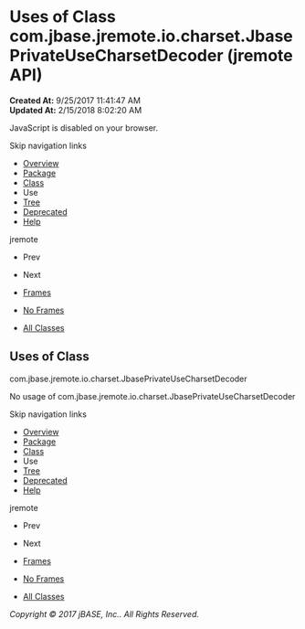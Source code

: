 # Uses of Class com.jbase.jremote.io.charset.JbasePrivateUseCharsetDecoder (jremote   API)

**Created At:** 9/25/2017 11:41:47 AM  
**Updated At:** 2/15/2018 8:02:20 AM  

<!--<br>    try {<br>        if (location.href.indexOf('is-external=true') == -1) {<br>            parent.document.title="Uses of Class com.jbase.jremote.io.charset.JbasePrivateUseCharsetDecoder (jremote   API)";<br>        }<br>    }<br>    catch(err) {<br>    }<br>//-->
JavaScript is disabled on your browser.

Skip navigation links

- [Overview](../../../../../../overview-summary.html)
- [Package](/39251-charset/com_jbase_jremote_io_charset_package-summary)
- [Class](/39251-charset/com_jbase_jremote_io_charset_JbasePrivateUseCharsetDecoder "class in com.jbase.jremote.io.charset")
- Use
- [Tree](/39251-charset/com_jbase_jremote_io_charset_package-tree)
- [Deprecated](../../../../../../deprecated-list.html)
- [Help](../../../../../../help-doc.html)


jremote <br>

- Prev
- Next


- [Frames](../../../../../../index.html?com/jbase/jremote/io/charset/class-use//39252-class-use/com_jbase_jremote_io_charset_class-use_JbasePrivateUseCharsetDecoder)
- [No Frames](/39252-class-use/com_jbase_jremote_io_charset_class-use_JbasePrivateUseCharsetDecoder)


- [All Classes](../../../../../../allclasses-noframe.html)


<!--<br>  allClassesLink = document.getElementById("allclasses\_navbar\_top");<br>  if(window==top) {<br>    allClassesLink.style.display = "block";<br>  }<br>  else {<br>    allClassesLink.style.display = "none";<br>  }<br>  //-->

## Uses of Class
com.jbase.jremote.io.charset.JbasePrivateUseCharsetDecoder

No usage of com.jbase.jremote.io.charset.JbasePrivateUseCharsetDecoder

Skip navigation links

- [Overview](../../../../../../overview-summary.html)
- [Package](/39251-charset/com_jbase_jremote_io_charset_package-summary)
- [Class](/39251-charset/com_jbase_jremote_io_charset_JbasePrivateUseCharsetDecoder "class in com.jbase.jremote.io.charset")
- Use
- [Tree](/39251-charset/com_jbase_jremote_io_charset_package-tree)
- [Deprecated](../../../../../../deprecated-list.html)
- [Help](../../../../../../help-doc.html)


jremote <br>

- Prev
- Next


- [Frames](../../../../../../index.html?com/jbase/jremote/io/charset/class-use//39252-class-use/com_jbase_jremote_io_charset_class-use_JbasePrivateUseCharsetDecoder)
- [No Frames](/39252-class-use/com_jbase_jremote_io_charset_class-use_JbasePrivateUseCharsetDecoder)


- [All Classes](../../../../../../allclasses-noframe.html)


<!--<br>  allClassesLink = document.getElementById("allclasses\_navbar\_bottom");<br>  if(window==top) {<br>    allClassesLink.style.display = "block";<br>  }<br>  else {<br>    allClassesLink.style.display = "none";<br>  }<br>  //-->

*Copyright © 2017 jBASE, Inc.. All Rights Reserved.*
